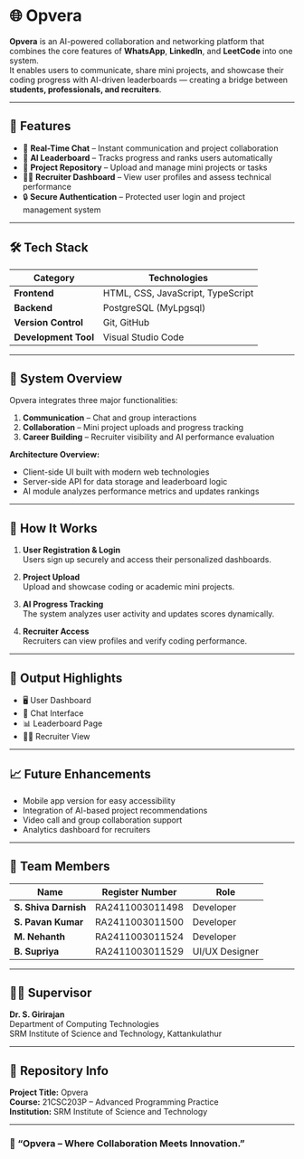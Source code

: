 # 🌐 Opvera

**Opvera** is an AI-powered collaboration and networking platform that combines the core features of **WhatsApp**, **LinkedIn**, and **LeetCode** into one system.  
It enables users to communicate, share mini projects, and showcase their coding progress with AI-driven leaderboards — creating a bridge between **students, professionals, and recruiters**.

---

## 🚀 Features

- 💬 **Real-Time Chat** – Instant communication and project collaboration  
- 🧠 **AI Leaderboard** – Tracks progress and ranks users automatically  
- 📂 **Project Repository** – Upload and manage mini projects or tasks  
- 👨‍💼 **Recruiter Dashboard** – View user profiles and assess technical performance  
- 🔒 **Secure Authentication** – Protected user login and project management system  

---

## 🛠️ Tech Stack

| Category | Technologies |
|-----------|---------------|
| **Frontend** | HTML, CSS, JavaScript, TypeScript |
| **Backend** | PostgreSQL (MyLpgsql) |
| **Version Control** | Git, GitHub |
| **Development Tool** | Visual Studio Code |

---

## 🧩 System Overview

Opvera integrates three major functionalities:
1. **Communication** – Chat and group interactions  
2. **Collaboration** – Mini project uploads and progress tracking  
3. **Career Building** – Recruiter visibility and AI performance evaluation  

**Architecture Overview:**
- Client-side UI built with modern web technologies  
- Server-side API for data storage and leaderboard logic  
- AI module analyzes performance metrics and updates rankings  

---

## 🧠 How It Works

1. **User Registration & Login**  
   Users sign up securely and access their personalized dashboards.  

2. **Project Upload**  
   Upload and showcase coding or academic mini projects.  

3. **AI Progress Tracking**  
   The system analyzes user activity and updates scores dynamically.  

4. **Recruiter Access**  
   Recruiters can view profiles and verify coding performance.  

---

## 📸 Output Highlights
- 🖥️ User Dashboard  
- 💬 Chat Interface  
- 📊 Leaderboard Page  
- 👨‍💼 Recruiter View  

---

## 📈 Future Enhancements
- Mobile app version for easy accessibility  
- Integration of AI-based project recommendations  
- Video call and group collaboration support  
- Analytics dashboard for recruiters  

---

## 👥 Team Members

| Name | Register Number | Role |
|------|------------------|------|
| **S. Shiva Darnish** | RA2411003011498 | Developer |
| **S. Pavan Kumar** | RA2411003011500 | Developer |
| **M. Nehanth** | RA2411003011524 | Developer |
| **B. Supriya** | RA2411003011529 | UI/UX Designer |

---

## 🧑‍🏫 Supervisor
**Dr. S. Girirajan**  
Department of Computing Technologies  
SRM Institute of Science and Technology, Kattankulathur  

---

## 📍 Repository Info
**Project Title:** Opvera  
**Course:** 21CSC203P – Advanced Programming Practice  
**Institution:** SRM Institute of Science and Technology  

---

### 🌟 “Opvera – Where Collaboration Meets Innovation.”

